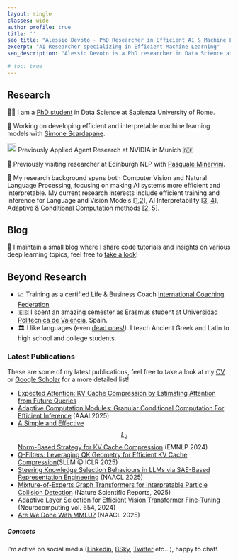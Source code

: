 ```yaml
---
layout: single
classes: wide
author_profile: true
title: ''
seo_title: "Alessio Devoto - PhD Researcher in Efficient AI & Machine Learning"
excerpt: "AI Researcher specializing in Efficient Machine Learning"
seo_description: "Alessio Devoto is a PhD researcher in Data Science at La Sapienza University, focusing on efficient ML, adaptive computation, and AI interpretability"

# toc: true
---
```


## Research

👨‍🎓 I am a [PhD student](https://phd.uniroma1.it/web/ALESSIO-DEVOTO_nP1701081_IT.aspx) in Data Science at Sapienza University of Rome. 

🌱 Working on developing efficient and interpretable machine learning models with [Simone Scardapane](https://www.sscardapane.it).

<img src="https://img.icons8.com/?size=96&id=yqf95864UzeQ&format=png" alt="NVIDIA" width="20" height="20" style="display: inline;"> Previously Applied Agent Research at NVIDIA in Munich 🇩🇪

🏴󠁧󠁢󠁳󠁣󠁴󠁿 Previously visiting researcher at Edinburgh NLP with [Pasquale Minervini](https://neuralnoise.com/).

🔬 My research background spans both Computer Vision and Natural Language Processing, focusing on making AI systems more efficient and interpretable. My current research interests include efficient training and inference for Language and Vision Models [[1](https://arxiv.org/abs/2406.11430),[2](https://arxiv.org/abs/2408.08670)], AI Interpretability [[3](https://arxiv.org/abs/2410.15999), [4](https://arxiv.org/abs/2501.03432)], Adaptive & Conditional Computation methods [[2](https://arxiv.org/abs/2408.08670), [5](https://arxiv.org/abs/2312.10193)].

## Blog 
📝 I maintain a small blog where I share code tutorials and insights on various deep learning topics, feel free to [take a look](https://alessiodevoto.github.io/blog/)!

## Beyond Research

- 📈 Training as a certified Life & Business Coach [International Coaching Federation](https://coachingfederation.org)
- 🇪🇸 I spent an amazing semester as Erasmus student at [Universidad Politecnica de Valencia](http://www.upv.es/es), Spain.
- 🏛️ I like languages (even [dead ones!](https://www.sssscomic.com/comicpages/196.jpg)). I teach Ancient Greek and Latin to high school and college students. 

<script type="text/javascript" async
  src="https://cdn.mathjax.org/mathjax/latest/MathJax.js?config=TeX-MML-AM_CHTML">
</script>

### Latest Publications
These are some of my latest publications, feel free to take a look at my [CV](/assets/docs/CV_Ale.pdf) or [Google Scholar](https://scholar.google.com/citations?user=er31rp0AAAAJ&hl=en) for a more detailed list!

- [Expected Attention: KV Cache Compression by Estimating Attention from Future Queries](https://arxiv.org/abs/2510.00636)
- [Adaptive Computation Modules: Granular Conditional Computation For Efficient Inference](https://arxiv.org/abs/2312.10193) (AAAI 2025)
- [A Simple and Effective $$ L_2 $$ Norm-Based Strategy for KV Cache Compression](https://arxiv.org/abs/2406.11430) (EMNLP 2024)
- [Q-Filters: Leveraging QK Geometry for Efficient KV Cache Compression](https://arxiv.org/abs/2503.02812)(SLLM @ ICLR 2025)
- [Steering Knowledge Selection Behaviours in LLMs via SAE-Based Representation Engineering](https://arxiv.org/abs/2410.15999) (NAACL 2025)
- [Mixture-of-Experts Graph Transformers for Interpretable Particle Collision Detection](https://arxiv.org/abs/2501.03432) (Nature Scientific Reports, 2025)
- [Adaptive Layer Selection for Efficient Vision Transformer Fine-Tuning](https://arxiv.org/abs/2408.08670) (Neurocomputing vol. 654, 2024)
- [Are We Done With MMLU?](https://arxiv.org/abs/2406.04127) (NAACL 2025)


##### Contacts 
I'm active on social media ([Linkedin](https://www.linkedin.com/in/alessio-devoto/), [BSky](https://bsky.app/profile/alessiodevoto.bsky.social), [Twitter](https://x.com/devoto_alessio) etc...), happy to chat!  